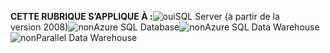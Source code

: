 <Token>**CETTE RUBRIQUE S’APPLIQUE À :**![oui](media/yes.png)SQL Server (à partir de la version 2008)![non](media/no.png)Azure SQL Database![non](media/no.png)Azure SQL Data Warehouse ![non](media/no.png)Parallel Data Warehouse </Token>
